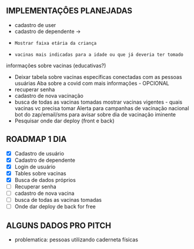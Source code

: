 ## IMPLEMENTAÇÔES PLANEJADAS

- cadastro de user 
- cadastro de dependente -> 
-     Mostrar faixa etária da criança 
-     vacinas mais indicadas para a idade ou que já deveria ter tomado 
informações sobre vacinas (educativas?)
- Deixar tabela sobre vacinas específicas conectadas com as pessoas usuárias 
Aba sobre a covid com mais informações - OPCIONAL 
- recuperar senha 
- cadastro de nova vacinação 
- busca de todas as vacinas tomadas 
mostrar vacinas vigentes - quais vacinas vc precisa tomar 
Alerta para campanhas de vacinação nacional 
bot do zap/email/sms para avisar sobre dia de vacinação iminente
- Pesquisar onde dar deploy (front e back)



## ROADMAP 1 DIA 
- [x] Cadastro de usuário 
- [x] Cadastro de dependente 
- [x] Login de usuário
- [x] Tables sobre vacinas 
- [x] Busca de dados próprios 
- [ ] Recuperar senha 
- [ ] cadastro de nova vacina 
- [ ] busca de todas as vacinas tomadas 
- [ ] Onde dar deploy de back for free 

## ALGUNS DADOS PRO PITCH 
- problematica: pessoas utilizando caderneta físicas 